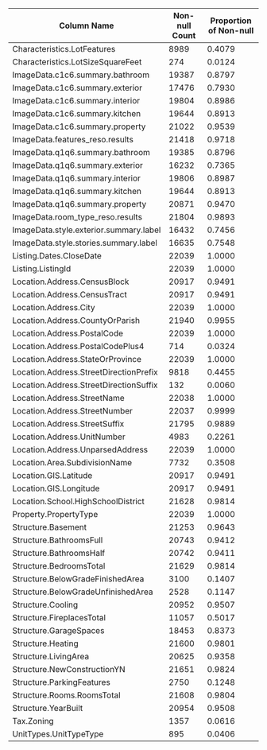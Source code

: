 | Column Name | Non-null Count | Proportion of Non-null |
|--------------|----------------|------------------------|
| Characteristics.LotFeatures | 8989 | 0.4079 |
| Characteristics.LotSizeSquareFeet | 274 | 0.0124 |
| ImageData.c1c6.summary.bathroom | 19387 | 0.8797 |
| ImageData.c1c6.summary.exterior | 17476 | 0.7930 |
| ImageData.c1c6.summary.interior | 19804 | 0.8986 |
| ImageData.c1c6.summary.kitchen | 19644 | 0.8913 |
| ImageData.c1c6.summary.property | 21022 | 0.9539 |
| ImageData.features_reso.results | 21418 | 0.9718 |
| ImageData.q1q6.summary.bathroom | 19385 | 0.8796 |
| ImageData.q1q6.summary.exterior | 16232 | 0.7365 |
| ImageData.q1q6.summary.interior | 19806 | 0.8987 |
| ImageData.q1q6.summary.kitchen | 19644 | 0.8913 |
| ImageData.q1q6.summary.property | 20871 | 0.9470 |
| ImageData.room_type_reso.results | 21804 | 0.9893 |
| ImageData.style.exterior.summary.label | 16432 | 0.7456 |
| ImageData.style.stories.summary.label | 16635 | 0.7548 |
| Listing.Dates.CloseDate | 22039 | 1.0000 |
| Listing.ListingId | 22039 | 1.0000 |
| Location.Address.CensusBlock | 20917 | 0.9491 |
| Location.Address.CensusTract | 20917 | 0.9491 |
| Location.Address.City | 22039 | 1.0000 |
| Location.Address.CountyOrParish | 21940 | 0.9955 |
| Location.Address.PostalCode | 22039 | 1.0000 |
| Location.Address.PostalCodePlus4 | 714 | 0.0324 |
| Location.Address.StateOrProvince | 22039 | 1.0000 |
| Location.Address.StreetDirectionPrefix | 9818 | 0.4455 |
| Location.Address.StreetDirectionSuffix | 132 | 0.0060 |
| Location.Address.StreetName | 22038 | 1.0000 |
| Location.Address.StreetNumber | 22037 | 0.9999 |
| Location.Address.StreetSuffix | 21795 | 0.9889 |
| Location.Address.UnitNumber | 4983 | 0.2261 |
| Location.Address.UnparsedAddress | 22039 | 1.0000 |
| Location.Area.SubdivisionName | 7732 | 0.3508 |
| Location.GIS.Latitude | 20917 | 0.9491 |
| Location.GIS.Longitude | 20917 | 0.9491 |
| Location.School.HighSchoolDistrict | 21628 | 0.9814 |
| Property.PropertyType | 22039 | 1.0000 |
| Structure.Basement | 21253 | 0.9643 |
| Structure.BathroomsFull | 20743 | 0.9412 |
| Structure.BathroomsHalf | 20742 | 0.9411 |
| Structure.BedroomsTotal | 21629 | 0.9814 |
| Structure.BelowGradeFinishedArea | 3100 | 0.1407 |
| Structure.BelowGradeUnfinishedArea | 2528 | 0.1147 |
| Structure.Cooling | 20952 | 0.9507 |
| Structure.FireplacesTotal | 11057 | 0.5017 |
| Structure.GarageSpaces | 18453 | 0.8373 |
| Structure.Heating | 21600 | 0.9801 |
| Structure.LivingArea | 20625 | 0.9358 |
| Structure.NewConstructionYN | 21651 | 0.9824 |
| Structure.ParkingFeatures | 2750 | 0.1248 |
| Structure.Rooms.RoomsTotal | 21608 | 0.9804 |
| Structure.YearBuilt | 20954 | 0.9508 |
| Tax.Zoning | 1357 | 0.0616 |
| UnitTypes.UnitTypeType | 895 | 0.0406 |

